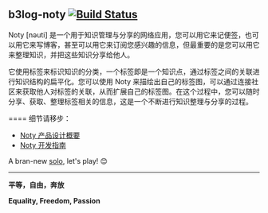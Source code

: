 b3log-noty [![Build Status](https://travis-ci.org/b3log/b3log-noty.png?branch=master)](https://travis-ci.org/b3log/b3log-noty)
----

Noty [nəuti] 是一个用于知识管理与分享的网络应用，您可以用它来记便签，也可以用它来写博客，甚至可以用它来订阅您感兴趣的信息，但最重要的是您可以用它来整理知识，并把这些知识分享给他人。

它使用标签来标识知识的分类，一个标签即是一个知识点，通过标签之间的关联进行知识结构的扁平化。您可以使用 Noty 来描绘出自己的标签图，可以通过连接社区来获取他人对标签的关联，从而扩展自己的标签图。在这个过程中，您可以随时分享、获取、整理标签相关的信息，这是一个不断进行知识整理与分享的过程。

====
细节请移步：

* [Noty 产品设计概要](https://docs.google.com/document/d/1rsoPV61o4T-_gBUBG7SxCiSYPHbWIG-wUPwxga3t3jM/edit?usp=sharing)
* [Noty 开发指南](https://docs.google.com/document/d/1wl4rFJj-Gd-_Q314RZaLKrSND9MlERDgaDcKInOpc_4/edit?usp=sharing)

A bran-new [solo](https://github.com/b3log/b3log-solo), let's play! :blush:

----
**平等，自由，奔放**

**Equality, Freedom, Passion**
